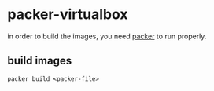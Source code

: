 # packer-virtualbox

in order to build the images, you need [packer](http://www.packer.io/) to run properly.

## build images

```text
packer build <packer-file>
```

